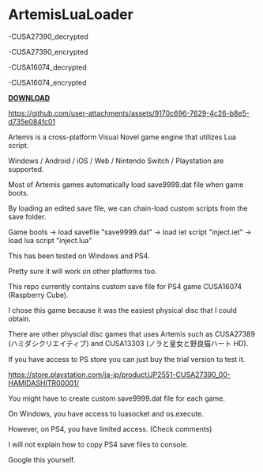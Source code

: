 # ArtemisLuaLoader

-CUSA27390_decrypted

-CUSA27390_encrypted


-CUSA16074_decrypted

-CUSA16074_encrypted


[**DOWNLOAD**]([https://github.com/DNNDHH/PS5-PKGs/releases/tag/v1.21.0](https://github.com/Master-s/ArtemisLuaLoader/releases/tag/0.01))

https://github.com/user-attachments/assets/9170c696-7629-4c26-b8e5-d735e084fc01



Artemis is a cross-platform Visual Novel game engine that utilizes Lua script.

Windows / Android / iOS / Web / Nintendo Switch / Playstation are supported.



Most of Artemis games automatically load save9999.dat file when game boots.

By loading an edited save file, we can chain-load custom scripts from the save folder.

Game boots -> load savefile "save9999.dat" -> load iet script "inject.iet" -> load lua script "inject.lua"



This has been tested on Windows and PS4.

Pretty sure it will work on other platforms too.



This repo currently contains custom save file for PS4 game CUSA16074 (Raspberry Cube).

I chose this game because it was the easiest physical disc that I could obtain.

There are other physcial disc games that uses Artemis such as CUSA27389 (ハミダシクリエイティブ) and CUSA13303 (ノラと皇女と野良猫ハート HD).

If you have access to PS store you can just buy the trial version to test it.

https://store.playstation.com/ja-jp/product/JP2551-CUSA27390_00-HAMIDASHITR00001/



You might have to create custom save9999.dat file for each game.



On Windows, you have access to luasocket and os.execute.

However, on PS4, you have limited access. (Check comments)



I will not explain how to copy PS4 save files to console.

Google this yourself.
